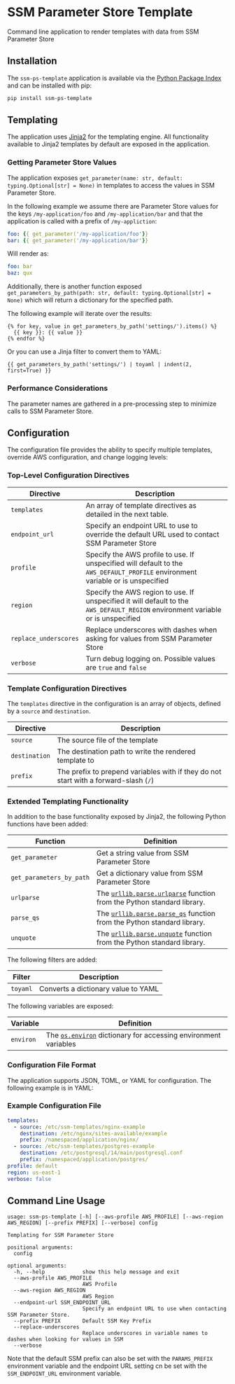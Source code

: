 # SSM Parameter Store Template

Command line application to render templates with data from SSM Parameter Store

## Installation

The `ssm-ps-template` application is available via the [Python Package Index](https://pypi.org/project/ssm-ps-template/) and can be installed with pip:

```bash
pip install ssm-ps-template
```

## Templating

The application uses [Jinja2](https://jinja.palletsprojects.com/en/3.1.x/) for the templating engine. All functionality available to Jinja2 templates by default are exposed in the application.

### Getting Parameter Store Values

The application exposes `get_parameter(name: str, default: typing.Optional[str] = None)` in templates to access the values in SSM Parameter Store.

In the following example we assume there are Parameter Store values for the keys `/my-application/foo` and `/my-application/bar` and that the application is called with a prefix of `/my-appliction`:

```yaml
foo: {{ get_parameter('/my-application/foo'}}
bar: {{ get_parameter('/my-application/bar'}}
```
Will render as:
```yaml
foo: bar
baz: qux
```

Additionally, there is another function exposed `get_parameters_by_path(path: str, default: typing.Optional[str] = None)` which will return a dictionary for the specified path.

The following example will iterate over the results:
```
{% for key, value in get_parameters_by_path('settings/').items() %}
  {{ key }}: {{ value }}
{% endfor %}
```

Or you can use a Jinja filter to convert them to YAML:
```
{{ get_parameters_by_path('settings/') | toyaml | indent(2, first=True) }}
```

### Performance Considerations

The parameter names are gathered in a pre-processing step to minimize calls to SSM Parameter Store.

## Configuration

The configuration file provides the ability to specify multiple templates, override AWS configuration, and change logging levels:

### Top-Level Configuration Directives

| Directive             | Description                                                                                                                      |
|-----------------------|----------------------------------------------------------------------------------------------------------------------------------|
| `templates`           | An array of template directives as detailed in the next table.                                                                   |
| `endpoint_url`        | Specify an endpoint URL to use to override the default URL used to contact SSM Parameter Store                                   |
| `profile`             | Specify the AWS profile to use. If unspecified will default to the `AWS_DEFAULT_PROFILE` environment variable or is unspecified  |
| `region`              | Specify the AWS region to use. If unspecified it will default to the `AWS_DEFAULT_REGION` environment variable or is unspecified |
| `replace_underscores` | Replace underscores with dashes when asking for values from SSM Parameter Store                                                  |
| `verbose`             | Turn debug logging on. Possible values are `true` and `false`                                                                    |

### Template Configuration Directives

The `templates` directive in the configuration is an array of objects, defined by a `source` and `destination`.

| Directive     | Description                                                                          |
|---------------|--------------------------------------------------------------------------------------|
| `source`      | The source file of the template                                                      |
| `destination` | The destination path to write the rendered template to                               |
| `prefix`      | The prefix to prepend variables with if they do not start with a forward-slash (`/`) |

### Extended Templating Functionality

In addition to the base functionality exposed by Jinja2, the following Python functions have been added:

| Function                 | Definition                                                                                                                                          |
|--------------------------|-----------------------------------------------------------------------------------------------------------------------------------------------------|
| `get_parameter`          | Get a string value from SSM Parameter Store                                                                                                         |
| `get_parameters_by_path` | Get a dictionary value from SSM Parameter Store                                                                                                     |
| `urlparse`               | The [`urllib.parse.urlparse`](https://docs.python.org/3/library/urllib.parse.html#urllib.parse.urlparse) function from the Python standard library. |
| `parse_qs`               | The [`urllib.parse.parse_qs`](https://docs.python.org/3/library/urllib.parse.html#urllib.parse.parse_qs) function from the Python standard library. |
| `unquote`                | The [`urllib.parse.unquote`](https://docs.python.org/3/library/urllib.parse.html#urllib.parse.unquote) function from the Python standard library.   |

The following filters are added:

| Filter   | Description                         |
|----------|-------------------------------------|
| `toyaml` | Converts a dictionary value to YAML |

The following variables are exposed:

| Variable  | Definition                                                                                                              |
|-----------|-------------------------------------------------------------------------------------------------------------------------|
| `environ` | The [`os.environ`](https://docs.python.org/3/library/os.html#os.environ) dictionary for accessing environment variables |

### Configuration File Format

The application supports JSON, TOML, or YAML for configuration. The following example is in YAML:

### Example Configuration File

```yaml
templates:
  - source: /etc/ssm-templates/nginx-example
    destination: /etc/nginx/sites-available/example
    prefix: /namespaced/application/nginx/
  - source: /etc/ssm-templates/postgres-example
    destination: /etc/postgresql/14/main/postgresql.conf
    prefix: /namespaced/application/postgres/
profile: default
region: us-east-1
verbose: false
```

## Command Line Usage

```
usage: ssm-ps-template [-h] [--aws-profile AWS_PROFILE] [--aws-region AWS_REGION] [--prefix PREFIX] [--verbose] config

Templating for SSM Parameter Store

positional arguments:
  config

optional arguments:
  -h, --help            show this help message and exit
  --aws-profile AWS_PROFILE
                        AWS Profile
  --aws-region AWS_REGION
                        AWS Region
  --endpoint-url SSM_ENDPOINT_URL
                        Specify an endpoint URL to use when contacting SSM Parameter Store.
  --prefix PREFIX       Default SSM Key Prefix
  --replace-underscores
                        Replace underscores in variable names to dashes when looking for values in SSM
  --verbose
```
Note that the default SSM prefix can also be set with the `PARAMS_PREFIX` environment variable and
the endpoint URL setting cn be set with the `SSM_ENDPOINT_URL` environment variable.
